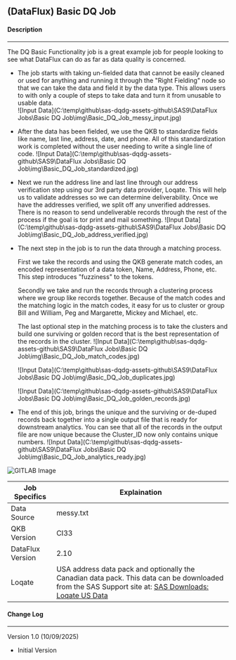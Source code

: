 ## (DataFlux) Basic DQ Job

#### Description

------

The DQ Basic Functionality job is a great example job for people looking to see what DataFlux can do as far as data quality is concerned.  

- The job starts with taking un-fielded data that cannot be easily cleaned or used for anything and running it through the "Right Fielding" node so that we can take the data and field it by the data type.  This allows users to with only a couple of steps to take data and turn it from unusable to usable data.  
  ![Input Data](C:\temp\github\sas-dqdg-assets-github\SAS9\DataFlux Jobs\Basic DQ Job\img\Basic_DQ_Job_messy_input.jpg)
- After the data has been fielded, we use the QKB to standardize fields like name, last line, address, date, and phone.  All of this standardization work is completed without the user needing to write a single line of code.
    ![Input Data](C:\temp\github\sas-dqdg-assets-github\SAS9\DataFlux Jobs\Basic DQ Job\img\Basic_DQ_Job_standardized.jpg)
- Next we run the address line and last line through our address verification step using our 3rd party data provider, Loqate.  This will help us to validate addresses so we can determine deliverability.  Once we have the addresses verified, we split off any unverified addresses.  There is no reason to send undeliverable records through the rest of the process if the goal is tor print and mail something. 
    ![Input Data](C:\temp\github\sas-dqdg-assets-github\SAS9\DataFlux Jobs\Basic DQ Job\img\Basic_DQ_Job_address_verified.jpg)
- The next step in the job is to run the data through a matching process.

  First we take the records and using the QKB generate match codes, an encoded representation of a data token, Name, Address, Phone, etc.  This step introduces "fuzziness" to the tokens.

  Secondly we take and run the records through a clustering process where we group like records together.  Because of the match codes and the matching logic in the match codes, it easy for us to cluster or group Bill and William, Peg and Margarette, Mickey and Michael, etc.

  The last optional step in the matching process is to take the clusters and build one surviving or golden record that is the best representation of the records in the cluster.
    ![Input Data](C:\temp\github\sas-dqdg-assets-github\SAS9\DataFlux Jobs\Basic DQ Job\img\Basic_DQ_Job_match_codes.jpg)

    ![Input Data](C:\temp\github\sas-dqdg-assets-github\SAS9\DataFlux Jobs\Basic DQ Job\img\Basic_DQ_Job_duplicates.jpg)

    ![Input Data](C:\temp\github\sas-dqdg-assets-github\SAS9\DataFlux Jobs\Basic DQ Job\img\Basic_DQ_Job_golden_records.jpg)
- The end of this job, brings the unique and the surviving or de-duped records back together into a single output file that is ready for downstream analytics.  You can see that all of the records in the output file are now unique because the Cluster_ID now only contains unique numbers.
    ![Input Data](C:\temp\github\sas-dqdg-assets-github\SAS9\DataFlux Jobs\Basic DQ Job\img\Basic_DQ_Job_analytics_ready.jpg)



![GITLAB Image](./img/Screenshot_1_2.jpg)




| Job Specifics    | Explaination                                                 |
| ---------------- | ------------------------------------------------------------ |
| Data Source      | messy.txt                                                    |
| QKB Version      | CI33                                                         |
| DataFlux Version | 2.10                                                         |
| Loqate           | USA address data pack and optionally the Canadian data pack.  This data can be downloaded from the SAS Support site at:  [SAS Downloads: Loqate US Data](https://support.sas.com/downloads/package.htm?pid=2387) |

#### Change Log

------

Version 1.0 (10/09/2025)

- Initial Version